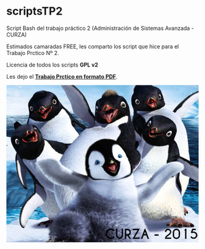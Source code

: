# scriptsTP2
Script Bash del trabajo práctico 2 (Administración de Sistemas Avanzada - CURZA)

Estimados camaradas FREE, les comparto los script que hice para el Trabajo Prctico Nº 2.

Licencia de todos los scripts **GPL v2**

Les dejo el **[Trabajo Prctico en formato PDF](pdf/TP2-ASA.pdf)**.

![](images/camaradas.jpg)
